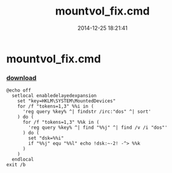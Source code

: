 ﻿---
pid:            5652
parent:         0
children:       
poster:         greg zakharov
title:          mountvol_fix.cmd
date:           2014-12-25 18:21:41
description:    
format:         text
---

# mountvol_fix.cmd

### [download](5652.txt)  



```text
@echo off
  setlocal enabledelayedexpansion
    set "key=HKLM\SYSTEM\MountedDevices"
    for /f "tokens=1,3" %%i in (
      'reg query %key% ^| findstr /irc:"dos" ^| sort'
    ) do (
      for /f "tokens=1,3" %%k in (
        'reg query %key% ^| find "%%j" ^| find /v /i "dos"'
      ) do (
        set "dsk=%%i"
        if "%%j" equ "%%l" echo !dsk:~-2! -^> %%k
      )
    )
  endlocal
exit /b
```
